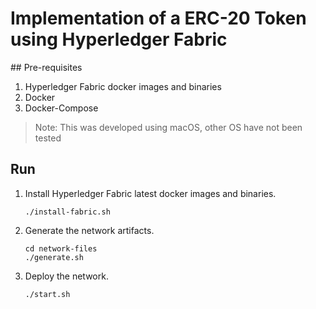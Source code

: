 # Implementation of a ERC-20 Token using Hyperledger Fabric

## Pre-requisites

1. Hyperledger Fabric docker images and binaries
1. Docker
1. Docker-Compose

> Note: This was developed using macOS, other OS have not been tested

## Run

1. Install Hyperledger Fabric latest docker images and binaries.
    ```shell
    ./install-fabric.sh
    ```
1. Generate the network artifacts.
    ```shell
    cd network-files
    ./generate.sh
    ```
1. Deploy the network.
    ```shell
    ./start.sh
    ```
